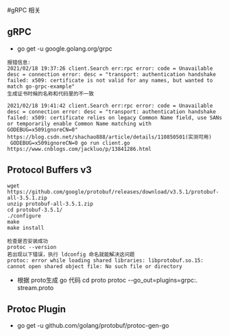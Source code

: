 #gRPC 相关

## gRPC
* go get -u google.golang.org/grpc
```
报错信息:
2021/02/18 19:37:26 client.Search err:rpc error: code = Unavailable desc = connection error: desc = "transport: authentication handshake failed: x509: certificate is not valid for any names, but wanted to match go-grpc-example"
生成证书时候的名称和代码里的不一致

2021/02/18 19:41:42 client.Search err:rpc error: code = Unavailable desc = connection error: desc = "transport: authentication handshake failed: x509: certificate relies on legacy Common Name field, use SANs or temporarily enable Common Name matching with GODEBUG=x509ignoreCN=0"
https://blog.csdn.net/shachao888/article/details/110850501(实测可用)
 GODEBUG=x509ignoreCN=0 go run client.go
https://www.cnblogs.com/jackluo/p/13841286.html
```

## Protocol Buffers v3
```
wget https://github.com/google/protobuf/releases/download/v3.5.1/protobuf-all-3.5.1.zip
unzip protobuf-all-3.5.1.zip
cd protobuf-3.5.1/
./configure
make
make install

检查是否安装成功
protoc --version
若出现以下错误，执行 ldconfig 命名就能解决这问题
protoc: error while loading shared libraries: libprotobuf.so.15: cannot open shared object file: No such file or directory
```
* 根据 proto生成 go 代码
cd proto
protoc --go_out=plugins=grpc:. stream.proto

## Protoc Plugin
* go get -u github.com/golang/protobuf/protoc-gen-go